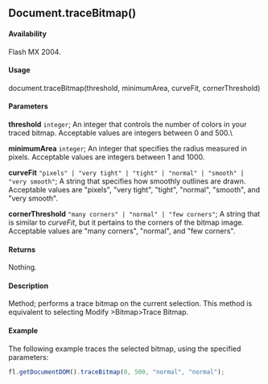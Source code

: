 ## Document.traceBitmap()

#### Availability

Flash MX 2004.

#### Usage

document.traceBitmap(threshold, minimumArea, curveFit, cornerThreshold)

#### Parameters

**threshold** `integer`; An integer that controls the number of colors in your traced bitmap. Acceptable values are integers between 0 and 500.\

**minimumArea** `integer`; An integer that specifies the radius measured in pixels. Acceptable values are integers between 1 and 1000.

**curveFit** `"pixels" | "very tight" | "tight" | "normal" | "smooth" | "very smooth"`; A string that specifies how smoothly outlines are drawn. Acceptable values are "pixels", "very tight", "tight", "normal", "smooth", and "very smooth".

**cornerThreshold** `"many corners" | "normal" | "few corners"`; A string that is similar to *curveFit*, but it pertains to the corners of the bitmap image. Acceptable values are "many corners", "normal", and "few corners".

#### Returns

Nothing.

#### Description

Method; performs a trace bitmap on the current selection. This method is equivalent to selecting Modify >Bitmap>Trace Bitmap.

#### Example

The following example traces the selected bitmap, using the specified parameters:

```javascript
fl.getDocumentDOM().traceBitmap(0, 500, "normal", "normal");
```
